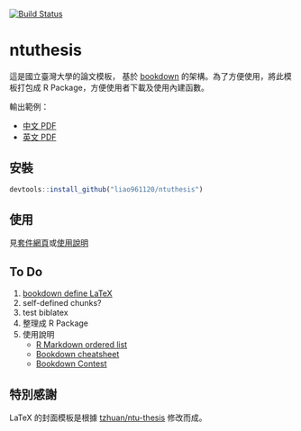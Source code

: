 [![Build Status](https://travis-ci.org/liao961120/ntuthesis.svg?branch=master)](https://travis-ci.org/liao961120/ntuthesis)

# ntuthesis

這是國立臺灣大學的論文模板，
基於 [bookdown](https://github.com/rstudio/bookdown) 的架構。為了方便使用，將此模板打包成 R Package，方便使用者下載及使用內建函數。


輸出範例：

- [中文 PDF](https://liao961120.github.io/ntuthesis/doc/ntu-bookdown.pdf)
- [英文 PDF](https://liao961120.github.io/ntuthesis/doc/ntu-bookdown-en.pdf)


## 安裝
```r
devtools::install_github("liao961120/ntuthesis")
```

## 使用

見[套件網頁](https://liao961120.github.io/ntuthesis)或[使用說明](https://liao961120.github.io/ntuthesis/doc)

## To Do

1. [bookdown define LaTeX](https://bookdown.org/yihui/bookdown/publishers.html)
1. self-defined chunks?
1. test biblatex
1. 整理成 R Package
1. 使用說明
    - [R Markdown ordered list](https://stackoverflow.com/a/52539925)
    - [Bookdown cheatsheet](www.pzhao.org/en/post/bookdown-cheatsheet/)
    - [Bookdown Contest](https://blog.rstudio.com/2018/07/27/first-bookdown-contest/)


## 特別感謝

LaTeX 的封面模板是根據 [tzhuan/ntu-thesis](https://github.com/tzhuan/ntu-thesis) 修改而成。
